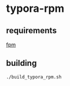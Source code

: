 # typora-rpm

## requirements

[fpm](https://github.com/jordansissel/fpm)

## building

```bash
./build_typora_rpm.sh
```
